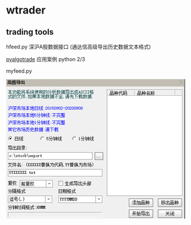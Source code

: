 # wtrader

## trading tools

hfeed.py   深沪A股数据接口 (通达信高级导出历史数据文本格式) 

 [pyalgotrade](https://github.com/gbeced/pyalgotrade) 应用案例 python 2/3 
 
myfeed.py


![image](https://github.com/wintops/ATOP/blob/master/doc/image.png)
